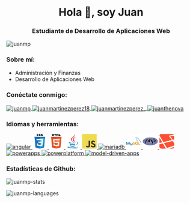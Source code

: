 <h1 align="center">Hola 👋, soy Juan</h1>
<h3 align="center">Estudiante de Desarrollo de Aplicaciones Web</h3>

<p align="left"> 
  <img src="https://komarev.com/ghpvc/?username=juanmp&label=Profile%20views&color=0e75b6&style=flat" alt="juanmp" /> 
</p>

<h3 align="left">Sobre mí:</h3>
<ul>
  <li>Administración y Finanzas</li>
  <li>Desarrollo de Aplicaciones Web</li>
</ul>

<h3 align="left">Conéctate conmigo:</h3>
<p align="left">
  <a href="https://linkedin.com/in/juanmp" target="_blank">
    <img align="center" src="https://raw.githubusercontent.com/rahuldkjain/github-profile-readme-generator/master/src/images/icons/Social/linked-in-alt.svg" alt="juanmp" height="30" width="40" />
  </a>
  <a href="https://facebook.com/juanmartinezperez18" target="_blank">
    <img align="center" src="https://raw.githubusercontent.com/rahuldkjain/github-profile-readme-generator/master/src/images/icons/Social/facebook.svg" alt="juanmartinezperez18" height="30" width="40" />
  </a>
  <a href="https://instagram.com/juanmartinezperez_" target="_blank">
    <img align="center" src="https://raw.githubusercontent.com/rahuldkjain/github-profile-readme-generator/master/src/images/icons/Social/instagram.svg" alt="juanmartinezperez_" height="30" width="40" />
  </a>
  <a href="https://discord.gg/juanthenova" target="_blank">
    <img align="center" src="https://raw.githubusercontent.com/rahuldkjain/github-profile-readme-generator/master/src/images/icons/Social/discord.svg" alt="juanthenova" height="30" width="40" />
  </a>
</p>

<h3 align="left">Idiomas y herramientas:</h3>
<p align="left">
  <a href="https://angular.io" target="_blank" rel="noreferrer">
    <img src="https://angular.io/assets/images/logos/angular/angular.svg" alt="angular" width="40" height="40"/> 
  </a>
  <a href="https://www.w3schools.com/css/" target="_blank" rel="noreferrer">
    <img src="https://raw.githubusercontent.com/devicons/devicon/master/icons/css3/css3-original-wordmark.svg" alt="css3" width="40" height="40"/> 
  </a>
  <a href="https://www.w3.org/html/" target="_blank" rel="noreferrer">
    <img src="https://raw.githubusercontent.com/devicons/devicon/master/icons/html5/html5-original-wordmark.svg" alt="html5" width="40" height="40"/> 
  </a>
  <a href="https://www.java.com" target="_blank" rel="noreferrer">
    <img src="https://raw.githubusercontent.com/devicons/devicon/master/icons/java/java-original.svg" alt="java" width="40" height="40"/> 
  </a>
  <a href="https://developer.mozilla.org/en-US/docs/Web/JavaScript" target="_blank" rel="noreferrer">
    <img src="https://raw.githubusercontent.com/devicons/devicon/master/icons/javascript/javascript-original.svg" alt="javascript" width="40" height="40"/> 
  </a>
  <a href="https://mariadb.org/" target="_blank" rel="noreferrer">
    <img src="https://www.vectorlogo.zone/logos/mariadb/mariadb-icon.svg" alt="mariadb" width="40" height="40"/> 
  </a>
  <a href="https://www.mysql.com/" target="_blank" rel="noreferrer">
    <img src="https://raw.githubusercontent.com/devicons/devicon/master/icons/mysql/mysql-original-wordmark.svg" alt="mysql" width="40" height="40"/> 
  </a>
  <a href="https://www.php.net" target="_blank" rel="noreferrer">
    <img src="https://raw.githubusercontent.com/devicons/devicon/master/icons/php/php-original.svg" alt="php" width="40" height="40"/> 
  </a>
  <a href="https://laravel.com" target="_blank" rel="noreferrer">
    <img src="https://raw.githubusercontent.com/devicons/devicon/master/icons/laravel/laravel-plain.svg" alt="laravel" width="40" height="40"/> 
  </a>
  <a href="https://powerapps.microsoft.com" target="_blank" rel="noreferrer">
    <img src="https://img.icons8.com/color/48/000000/power-apps.png" alt="powerapps" width="40" height="40"/> 
  </a>
  <a href="https://powerplatform.microsoft.com" target="_blank" rel="noreferrer">
    <img src="https://img.icons8.com/color/48/000000/power-platform.png" alt="powerplatform" width="40" height="40"/> 
  </a>
  <a href="https://powerapps.microsoft.com/model-driven-apps" target="_blank" rel="noreferrer">
    <img src="https://img.icons8.com/color/48/000000/model-driven.png" alt="model-driven-apps" width="40" height="40"/> 
  </a>
</p>

<h3 align="left">Estadísticas de Github:</h3>
<p align="left">
  <img src="https://github-readme-stats.vercel.app/api?username=JuanMP&theme=dark&hide_border=false&include_all_commits=false&count_private=true" alt="juanmp-stats" />
</p>
<p align="left">
  <img src="https://github-readme-stats.vercel.app/api/top-langs/?username=JuanMP&theme=dark&hide_border=false&include_all_commits=false&count_private=true&layout=compact" alt="juanmp-languages" />
</p>

<!-- Proudly created with GPRM ( https://gprm.itsvg.in ) -->
